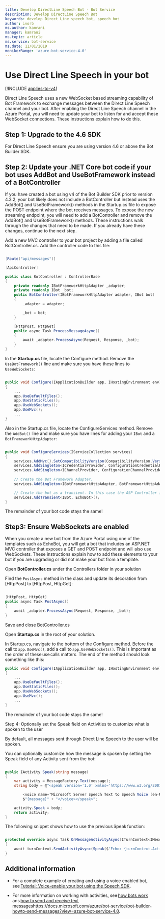 ```yaml
---
title: Develop DirectLine Speech Bot - Bot Service
description: Develop DirectLine Speech Bot
keywords: develop Direct Line speech bot, speech bot
author: ivorb
ms.author: kamrani
manager: kamrani
ms.topic: article
ms.service: bot-service
ms.date: 11/01/2019
monikerRange: 'azure-bot-service-4.0'
---
```


# Use Direct Line Speech in your bot

[!INCLUDE [applies-to-v4](includes/applies-to.md)]

Direct Line Speech uses a new WebSocket based streaming capability of Bot Framework to exchange messages between the Direct Line Speech channel and your bot. After enabling the Direct Line Speech channel in the Azure Portal, you will need to update your bot to listen for and accept these WebSocket connections. These instructions explain how to do this.  

## Step 1: Upgrade to the 4.6 SDK 

For Direct Line Speech ensure you are using version 4.6 or above the Bot Builder SDK. 

## Step 2: Update your .NET Core bot code if your bot uses AddBot and UseBotFramework instead of a BotController 

If you have created a bot using v4 of the Bot Builder SDK prior to version 4.3.2, your bot likely does not include a BotController but instead uses the AddBot() and UseBotFramework() methods in the Startup.cs file to expose the POST endpoint where the bot receives messages. To expose the new streaming endpoint, you will need to add a BotController and remove the AddBot() and UseBotFramework() methods. These instructions walk through the changes that need to be made. If you already have these changes, continue to the next step. 

Add a new MVC controller to your bot project by adding a file called BotController.cs. Add the controller code to this file: 

```cs

[Route("api/messages")] 

[ApiController] 

public class BotController : ControllerBase 
{ 
    private readonly IBotFrameworkHttpAdapter _adapter; 
    private readonly IBot _bot; 
    public BotController(IBotFrameworkHttpAdapter adapter, IBot bot) 
    { 
        _adapter = adapter; 

        _bot = bot; 
    } 

    [HttpPost, HttpGet] 
    public async Task ProcessMessageAsync() 
    { 
        await _adapter.ProcessAsync(Request, Response, _bot); 
    } 
} 
```

In the **Startup.cs** file, locate the Configure method. Remove the `UseBotFramework()` line and make sure you have these lines to `UseWebSockets`: 

```cs

public void Configure(IApplicationBuilder app, IHostingEnvironment env) 
{ 
    ... 
    app.UseDefaultFiles(); 
    app.UseStaticFiles(); 
    app.UseWebSockets(); 
    app.UseMvc(); 
    ... 
} 
```

Also in the Startup.cs file, locate the ConfigureServices method. Remove the `AddBot()` line and make sure you have lines for adding your `IBot` and a `BotFrameworkHttpAdapter`: 

```cs

public void ConfigureServices(IServiceCollection services) 
{ 
    services.AddMvc().SetCompatibilityVersion(CompatibilityVersion.Version_2_1); 
    services.AddSingleton<ICredentialProvider, ConfigurationCredentialProvider>(); 
    services.AddSingleton<IChannelProvider, ConfigurationChannelProvider>(); 
    
    // Create the Bot Framework Adapter. 
    services.AddSingleton<IBotFrameworkHttpAdapter, BotFrameworkHttpAdapter>(); 

    // Create the bot as a transient. In this case the ASP Controller is expecting an IBot. 
    services.AddTransient<IBot, EchoBot>(); 
} 
```

The remainder of your bot code stays the same! 

## Step3: Ensure WebSockets are enabled 

When you create a new bot from the Azure Portal using one of the templates such as EchoBot, you will get a bot that includes an ASP.NET MVC controller that exposes a GET and POST endpoint and will also use WebSockets. These instructions explain how to add these elements to your bot if you are upgrading or did not make your bot from a template. 

Open **BotController.cs** under the Controllers folder in your solution 

Find the `PostAsync` method in the class and update its decoration from [HttpPost] to [HttpPost, HttpGet]: 

```cs

[HttpPost, HttpGet] 
public async Task PostAsync() 
{ 
    await _adapter.ProcessAsync(Request, Response, _bot); 
} 
```

Save and close BotController.cs 

Open **Startup.cs** in the root of your solution. 

In Startup.cs, navigate to the bottom of the Configure method. Before the call to `app.UseMvc()`, add a call to `app.UseWebSockets()`. This is important as the order of these use calls matters. The end of the method should look something like this: 

```cs
public void Configure(IApplicationBuilder app, IHostingEnvironment env) 
{ 
    ... 
    app.UseDefaultFiles(); 
    app.UseStaticFiles(); 
    app.UseWebSockets(); 
    app.UseMvc(); 
    ... 
} 

```
The remainder of your bot code stays the same! 

 

Step 4: Optionally set the Speak field on Activities to customize what is spoken to the user 

By default, all messages sent through Direct Line Speech to the user will be spoken.  

You can optionally customize how the message is spoken by setting the Speak field of any Activity sent from the bot: 

```cs 

public IActivity Speak(string message) 
{ 
    var activity = MessageFactory.Text(message); 
    string body = @"<speak version='1.0' xmlns='https://www.w3.org/2001/10/synthesis' xml:lang='en-US'> 

        <voice name='Microsoft Server Speech Text to Speech Voice (en-US, JessaRUS)'>" + 
        $"{message}" + "</voice></speak>"; 

    activity.Speak = body; 
    return activity; 
} 
```

The following snippet shows how to use the previous Speak function: 

```cs

protected override async Task OnMessageActivityAsync(ITurnContext<IMessageActivity> turnContext, CancellationToken cancellationToken) 
{ 
    await turnContext.SendActivityAsync(Speak($"Echo: {turnContext.Activity.Text}"), cancellationToken); 
} 
``` 

## Additional information 

- For a complete example of creating and using a voice enabled bot, see [Tutorial: Voice-enable your bot using the Speech SDK](https://docs.microsoft.com/azure/cognitive-services/speech-service/tutorial-voice-enable-your-bot-speech-sdk). 

- For more information on working with activities, see [how bots work](https://docs.microsoft.com/azure/bot-service/bot-builder-basics) ans [how to send and receive text messageshttps://docs.microsoft.com/azure/bot-service/bot-builder-howto-send-messages?view=azure-bot-service-4.0](). 

 
